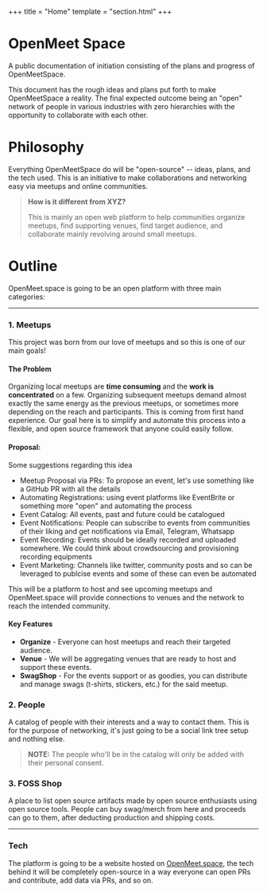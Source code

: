 +++
title = "Home"
template = "section.html"
+++

# OpenMeet Space

A public documentation of initiation consisting of the plans and progress of OpenMeetSpace.

This document has the rough ideas and plans put forth to make OpenMeetSpace a reality. The final expected outcome being an "open" network of people in various industries with zero hierarchies with the opportunity to collaborate with each other. 

# Philosophy

Everything OpenMeetSpace do will be "open-source" -- ideas, plans, and the tech used. This is an initiative to make collaborations and networking easy via meetups and online communities.

> **How is it different from XYZ?**
> 
> This is mainly an open web platform to help communities organize meetups, find supporting venues, find target audience, and collaborate mainly revolving around small meetups.

# Outline

OpenMeet.space is going to be an open platform with three main categories:

---

### 1. Meetups

This project was born from our love of meetups and so this is one of our main goals!

#### The Problem
Organizing local meetups are **time consuming** and the **work is concentrated** on a few. Organizing subsequent meetups demand almost exactly the same energy as the previous meetups, or sometimes more depending on the reach and participants. This is coming from first hand experience. Our goal here is to simplify and automate this process into a flexible, and open source framework that anyone could easily follow.

#### Proposal:
Some suggestions regarding this idea
- Meetup Proposal via PRs: To propose an event, let's use something like a GitHub PR with all the details
- Automating Registrations: using event platforms like EventBrite or something more "open" and automating the process
- Event Catalog: All events, past and future could be catalogued
- Event Notifications: People can subscribe to events from communities of their liking and get notifications via Email, Telegram, Whatsapp
- Event Recording: Events should be ideally recorded and uploaded somewhere. We could think about crowdsourcing and provisioning recording equipments
- Event Marketing: Channels like twitter, community posts and so can be leveraged to publcise events and some of these can even be automated

This will be a platform to host and see upcoming meetups and OpenMeet.space will provide connections to venues and the network to reach the intended community.

#### Key Features
- **Organize** - Everyone can host meetups and reach their targeted audience.
- **Venue** - We will be aggregating venues that are ready to host and support these events.
- **SwagShop** - For the events support or as goodies, you can distribute and manage swags (t-shirts, stickers, etc.) for the said meetup.

### 2. People

A catalog of people with their interests and a way to contact them. This is for the purpose of networking, it's just going to be a social link tree setup and nothing else.

> **NOTE:** The people who'll be in the catalog will only be added with their personal consent.

### 3. FOSS Shop
A place to list open source artifacts made by open source enthusiasts using open source tools. People can buy swag/merch from here and proceeds can go to them, after deducting production and shipping costs.

---

### Tech

The platform is going to be a website hosted on [OpenMeet.space](OpenMeet.space), the tech behind it will be completely open-source in a way everyone can open PRs and contribute, add data via PRs, and so on.
